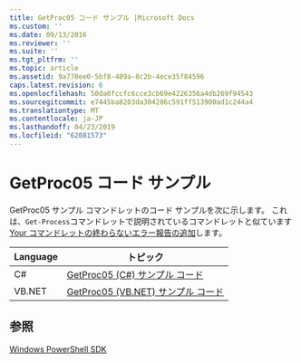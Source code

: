 ```yaml
---
title: GetProc05 コード サンプル |Microsoft Docs
ms.custom: ''
ms.date: 09/13/2016
ms.reviewer: ''
ms.suite: ''
ms.tgt_pltfrm: ''
ms.topic: article
ms.assetid: 9a770ee0-5bf8-409a-8c2b-4ece35f84596
caps.latest.revision: 6
ms.openlocfilehash: 50da0fccfc6cce3cb69e4226356a4db269f94543
ms.sourcegitcommit: e7445ba8203da304286c591ff513900ad1c244a4
ms.translationtype: MT
ms.contentlocale: ja-JP
ms.lasthandoff: 04/23/2019
ms.locfileid: "62081573"
---
```

# <a name="getproc05-code-samples"></a>GetProc05 コード サンプル

GetProc05 サンプル コマンドレットのコード サンプルを次に示します。 これは、`Get-Process`コマンドレットで説明されているコマンドレットと似ています[Your コマンドレットの終わらないエラー報告の追加](../cmdlet/adding-non-terminating-error-reporting-to-your-cmdlet.md)します。

|Language|トピック|
|--------------|-----------|
|C#|[GetProc05 (C#) サンプル コード](./getproc05-csharp-sample-code.md)|
|VB.NET|[GetProc05 (VB.NET) サンプル コード](./getproc05-vb-net-sample-code.md)|

## <a name="see-also"></a>参照

[Windows PowerShell SDK](../windows-powershell-reference.md)